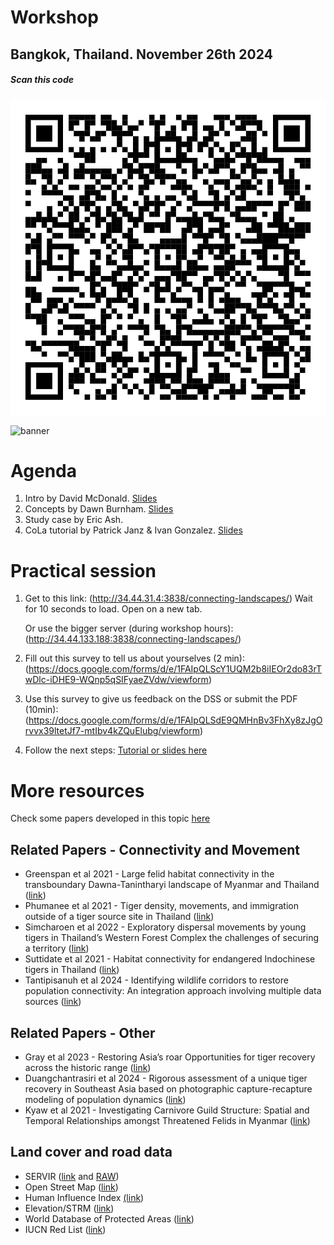 # Workshop
## Bangkok, Thailand. November 26th 2024

##### *Scan this code*
![QRcode](https://github.com/connectingLandscapes/cola/blob/main/workshops/Thailand_Nov26/qr_Thailand.png?raw=true)

![banner](https://github.com/connectingLandscapes/cola/blob/main/workshops/Thailand_Nov26/banner.png?raw=true)


# Agenda

1. Intro by David McDonald. [Slides](https://drive.google.com/open?id=1vXwKkMjzyMCBqrUlJE1aXAX-R0cI0GBL&usp=drive_fs)
2. Concepts by Dawn Burnham. [Slides](https://docs.google.com/presentation/d/1w5Q8qcPY2uDfEvUX7x5cKyrVs9eAiKQl?rtpof=true&usp=drive_fs)
3. Study case by Eric Ash.
4. CoLa tutorial by Patrick Janz & Ivan Gonzalez. [Slides](https://docs.google.com/presentation/d/1iyGnXMZJpD5DmUhrU6104JDJy--CUuEm/edit?usp=sharing&ouid=103068293807996405041&rtpof=true&sd=true)

# Practical session

 1. Get to this link: (http://34.44.31.4:3838/connecting-landscapes/)  Wait for 10 seconds to load. Open on a new tab.

    Or use the bigger server (during workshop hours): (http://34.44.133.188:3838/connecting-landscapes/)

3. Fill out this survey to tell us about yourselves (2 min): (https://docs.google.com/forms/d/e/1FAIpQLScY1UQM2b8iIEOr2do83rTwDlc-iDHE9-WQnp5qSIFyaeZVdw/viewform)

4. Use this survey to give us feedback on the DSS or submit the PDF (10min): (https://docs.google.com/forms/d/e/1FAIpQLSdE9QMHnBv3FhXy8zJgOrvvx39ltetJf7-mtIbv4kZQuElubg/viewform)

5. Follow the next steps: [Tutorial or slides here](https://docs.google.com/presentation/d/18iNtXGxe_NAlaNdxGC9xb_OBJrwRIzXI/edit?usp=sharing&ouid=103068293807996405041&rtpof=true&sd=true)

# More resources

Check some papers developed in this topic [here](https://u.pcloud.link/publink/show?code=kZdTk05ZTYW2emf9gep6ahhBKd9NOQ9LcTsV)


## Related Papers - Connectivity and Movement
- Greenspan et al 2021 - Large felid habitat connectivity in the transboundary Dawna-Tanintharyi landscape of Myanmar and Thailand ([link](https://doi.org/10.1007/s10980-021-01316-5))
- Phumanee et al 2021 - Tiger density, movements, and immigration outside of a tiger source site in Thailand ([link](https://doi.org/10.1111/csp2.560))
- Simcharoen et al 2022 - Exploratory dispersal movements by young tigers in Thailand’s Western Forest Complex the challenges of securing a territory ([link](https://doi.org/10.1007/s13364-021-00602-6))
- Suttidate et al 2021 - Habitat connectivity for endangered Indochinese tigers in Thailand ([link](https://doi.org/10.1016/j.gecco.2021.e01718)) 
- Tantipisanuh et al 2024 - Identifying wildlife corridors to restore population connectivity: An integration approach involving multiple data sources ([link](https://doi.org/10.1016/j.gecco.2024.e03015))

## Related Papers - Other
- Gray et al 2023 - Restoring Asia’s roar Opportunities for tiger recovery across the historic range ([link](https://www.frontiersin.org/articles/10.3389/fcosc.2023.1124340/full))
- Duangchantrasiri et al 2024 - Rigorous assessment of a unique tiger recovery in Southeast Asia based on photographic capture-recapture modeling of population dynamics ([link](https://doi.org/10.1016/j.gecco.2024.e03016))
- Kyaw et al 2021 - Investigating Carnivore Guild Structure: Spatial and Temporal Relationships amongst Threatened Felids in Myanmar ([link](https://doi.org/10.3390/ijgi10120808))

## Land cover and road data

- SERVIR ([link](https://www.landcovermapping.org/en/landcover/) and [RAW](https://www.landcovermapping.org/en/landcover/))
- Open Street Map ([link](https://www.openstreetmap.org/))
- Human Influence Index [(link](https://www.earthdata.nasa.gov/data/catalog/sedac-ciesin-sedac-lwp2-hii-geog-2.00))
- Elevation/STRM ([link](https://dwtkns.com/srtm30m/))
- World Database of Protected Areas ([link](https://www.protectedplanet.net/en/search-areas?geo_type=region))
- IUCN Red List ([link](https://www.iucnredlist.org/)) 



